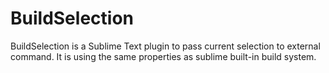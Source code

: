 BuildSelection
==============

BuildSelection is a Sublime Text plugin to pass current selection to external command. It is using the same properties as sublime built-in build system.